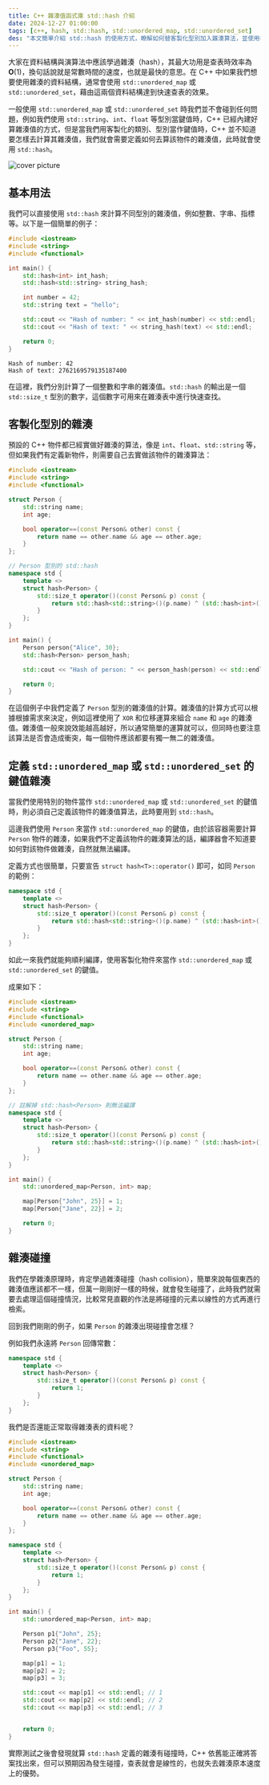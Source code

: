 ```yaml
---
title: C++ 雜湊值函式庫 std::hash 介紹
date: 2024-12-27 01:00:00
tags: [c++, hash, std::hash, std::unordered_map, std::unordered_set]
des: "本文簡單介紹 std::hash 的使用方式，瞭解如何替客製化型別加入雜湊算法，並使用在 std::unordered_map 或 std::unordered_set 中。"
---
```


大家在資料結構與演算法中應該學過雜湊（hash），其最大功用是查表時效率為 $\mathbf{O}(1)$，換句話說就是常數時間的速度，也就是最快的意思。在 C++ 中如果我們想要使用雜湊的資料結構，通常會使用 `std::unordered_map` 或 `std::unordered_set`，藉由這兩個資料結構達到快速查表的效果。

一般使用 `std::unordered_map` 或 `std::unordered_set` 時我們並不會碰到任何問題，例如我們使用 `std::string`、`int`、`float` 等型別當鍵值時，C++ 已經內建好算雜湊值的方式，但是當我們用客製化的類別、型別當作鍵值時，C++ 並不知道要怎樣去計算其雜湊值，我們就會需要定義如何去算該物件的雜湊值，此時就會使用 `std::hash`。

<img src="https://github.com/user-attachments/assets/28b99953-2b57-42da-a029-00d3ad6144d8" rel="img_src" alt="cover picture">


## 基本用法

我們可以直接使用 `std::hash` 來計算不同型別的雜湊值，例如整數、字串、指標等。以下是一個簡單的例子：

```cpp
#include <iostream>
#include <string>
#include <functional>

int main() {
    std::hash<int> int_hash;
    std::hash<std::string> string_hash;

    int number = 42;
    std::string text = "hello";

    std::cout << "Hash of number: " << int_hash(number) << std::endl;
    std::cout << "Hash of text: " << string_hash(text) << std::endl;

    return 0;
}
```

```
Hash of number: 42
Hash of text: 2762169579135187400
```

在這裡，我們分別計算了一個整數和字串的雜湊值。`std::hash` 的輸出是一個 `std::size_t` 型別的數字，這個數字可用來在雜湊表中進行快速查找。

## 客製化型別的雜湊

預設的 C++ 物件都已經實做好雜湊的算法，像是 `int`、`float`、`std::string` 等，但如果我們有定義新物件，則需要自己去實做該物件的雜湊算法：

```cpp
#include <iostream>
#include <string>
#include <functional>

struct Person {
    std::string name;
    int age;

    bool operator==(const Person& other) const {
        return name == other.name && age == other.age;
    }
};

// Person 型別的 std::hash
namespace std {
    template <>
    struct hash<Person> {
        std::size_t operator()(const Person& p) const {
            return std::hash<std::string>()(p.name) ^ (std::hash<int>()(p.age) << 1);
        }
    };
}

int main() {
    Person person{"Alice", 30};
    std::hash<Person> person_hash;

    std::cout << "Hash of person: " << person_hash(person) << std::endl;

    return 0;
}
```

在這個例子中我們定義了 `Person` 型別的雜湊值的計算。雜湊值的計算方式可以根據根據需求來決定，例如這裡使用了 `XOR` 和位移運算來組合 `name` 和 `age` 的雜湊值。雜湊值一般來說效能越高越好，所以通常簡單的運算就可以，但同時也要注意該算法是否會造成衝突，每一個物件應該都要有獨一無二的雜湊值。

## 定義 `std::unordered_map` 或 `std::unordered_set` 的鍵值雜湊

當我們使用特別的物件當作 `std::unordered_map` 或 `std::unordered_set` 的鍵值時，則必須自己定義該物件的雜湊值算法，此時要用到 `std::hash`。

這邊我們使用 `Person` 來當作 `std::unordered_map` 的鍵值，由於該容器需要計算 `Person` 物件的雜湊，如果我們不定義該物件的雜湊算法的話，編譯器會不知道要如何對該物件做雜湊，自然就無法編譯。

定義方式也很簡單，只要宣告 `struct hash<T>::operator()` 即可，如同 `Person` 的範例：

```c++
namespace std {
    template <>
    struct hash<Person> {
        std::size_t operator()(const Person& p) const {
            return std::hash<std::string>()(p.name) ^ (std::hash<int>()(p.age) << 1);
        }
    };
}
```

如此一來我們就能夠順利編譯，使用客製化物件來當作 `std::unordered_map` 或 `std::unordered_set` 的鍵值。

成果如下：

```cpp
#include <iostream>
#include <string>
#include <functional>
#include <unordered_map>

struct Person {
    std::string name;
    int age;

    bool operator==(const Person& other) const {
        return name == other.name && age == other.age;
    }
};

// 註解掉 std::hash<Person> 則無法編譯
namespace std {
    template <>
    struct hash<Person> {
        std::size_t operator()(const Person& p) const {
            return std::hash<std::string>()(p.name) ^ (std::hash<int>()(p.age) << 1);
        }
    };
}

int main() {
    std::unordered_map<Person, int> map;

    map[Person{"John", 25}] = 1;
    map[Person{"Jane", 22}] = 2;

    return 0;
}
```

## 雜湊碰撞

我們在學雜湊原理時，肯定學過雜湊碰撞（hash collision），簡單來說每個東西的雜湊值應該都不一樣，但萬一剛剛好一樣的時候，就會發生碰撞了，此時我們就需要去處理這個碰撞情況，比較常見直觀的作法是將碰撞的元素以線性的方式再進行檢索。

回到我們剛剛的例子，如果 `Person` 的雜湊出現碰撞會怎樣？

例如我們永遠將 `Person` 回傳常數：

```c++
namespace std {
    template <>
    struct hash<Person> {
        std::size_t operator()(const Person& p) const {
            return 1;
        }
    };
}
```

我們是否還能正常取得雜湊表的資料呢？

```c++
#include <iostream>
#include <string>
#include <functional>
#include <unordered_map>

struct Person {
    std::string name;
    int age;

    bool operator==(const Person& other) const {
        return name == other.name && age == other.age;
    }
};

namespace std {
    template <>
    struct hash<Person> {
        std::size_t operator()(const Person& p) const {
            return 1;
        }
    };
}

int main() {
    std::unordered_map<Person, int> map;

    Person p1{"John", 25};
    Person p2{"Jane", 22};
    Person p3{"Foo", 55};

    map[p1] = 1;
    map[p2] = 2;
    map[p3] = 3;

    std::cout << map[p1] << std::endl; // 1
    std::cout << map[p2] << std::endl; // 2
    std::cout << map[p3] << std::endl; // 3


    return 0;
}
```

實際測試之後會發現就算 `std::hash` 定義的雜湊有碰撞時，C++ 依舊能正確將答案找出來，但可以預期因為發生碰撞，查表就會是線性的，也就失去雜湊原本速度上的優勢。

